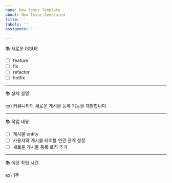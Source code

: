 ```yaml
---
name: New Issus Template
about: New Issue Generated
title: ''
labels: ''
assignees: ''

---
```


📚 새로운 ISSUE

- [ ] feature
- [ ] fix
- [ ] refactor
- [ ] hotfix
---

📚 상세 설명

ex) 커뮤니티의 새로운 게시물 등록 기능을 개발합니다.

---

📚 작업 내용

- [ ] 게시물 entity
- [ ] 사용자와 게시물 테이블 연관 관계 설정
- [ ] 새로운 게시물 등록 로직 추가

---

📚 예상 작업 시간

ex) 1주
